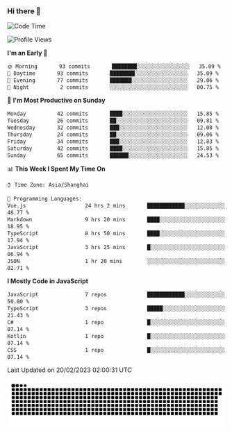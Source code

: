 ### Hi there 👋
<!--  ![visitors](https://visitor-badge.laobi.icu/badge?page_id=huamurui) -->

<!-- [![知乎](https://img.shields.io/badge/dynamic/json?url=https%3A%2F%2Fapi.swo.moe%2Fstats%2Fzhihu%2Fke-ai-wu-li-de-nan-hai-zi&query=count&color=282c34&label=%E7%9F%A5%E4%B9%8E&labelColor=0084ff&logo=zhihu&logoColor=ffffff&suffix=+%E5%85%B3%E6%B3%A8&cacheSeconds=3600)](https://www.zhihu.com/people/ke-ai-wu-li-de-nan-hai-zi)
 -->


<!--START_SECTION:waka-->
![Code Time](http://img.shields.io/badge/Code%20Time-359%20hrs%2049%20mins-blue)

![Profile Views](http://img.shields.io/badge/Profile%20Views-0-blue)

**I'm an Early 🐤** 

```text
🌞 Morning       93 commits       ████████░░░░░░░░░░░░░░░░░   35.09 % 
🌆 Daytime       93 commits       ████████░░░░░░░░░░░░░░░░░   35.09 % 
🌃 Evening       77 commits       ███████░░░░░░░░░░░░░░░░░░   29.06 % 
🌙 Night          2 commits       ░░░░░░░░░░░░░░░░░░░░░░░░░   00.75 % 

```
📅 **I'm Most Productive on Sunday** 

```text
Monday          42 commits       ████░░░░░░░░░░░░░░░░░░░░░   15.85 % 
Tuesday         26 commits       ██░░░░░░░░░░░░░░░░░░░░░░░   09.81 % 
Wednesday       32 commits       ███░░░░░░░░░░░░░░░░░░░░░░   12.08 % 
Thursday        24 commits       ██░░░░░░░░░░░░░░░░░░░░░░░   09.06 % 
Friday          34 commits       ███░░░░░░░░░░░░░░░░░░░░░░   12.83 % 
Saturday        42 commits       ████░░░░░░░░░░░░░░░░░░░░░   15.85 % 
Sunday          65 commits       ██████░░░░░░░░░░░░░░░░░░░   24.53 % 

```


📊 **This Week I Spent My Time On** 

```text
⌚︎ Time Zone: Asia/Shanghai

💬 Programming Languages: 
Vue.js                   24 hrs 2 mins       ████████████░░░░░░░░░░░░░   48.77 % 
Markdown                 9 hrs 20 mins       ████░░░░░░░░░░░░░░░░░░░░░   18.95 % 
TypeScript               8 hrs 50 mins       ████░░░░░░░░░░░░░░░░░░░░░   17.94 % 
JavaScript               3 hrs 25 mins       █░░░░░░░░░░░░░░░░░░░░░░░░   06.94 % 
JSON                     1 hr 20 mins        ░░░░░░░░░░░░░░░░░░░░░░░░░   02.71 % 

```

**I Mostly Code in JavaScript** 

```text
JavaScript               7 repos             ████████████░░░░░░░░░░░░░   50.00 % 
TypeScript               3 repos             █████░░░░░░░░░░░░░░░░░░░░   21.43 % 
C#                       1 repo              █░░░░░░░░░░░░░░░░░░░░░░░░   07.14 % 
Kotlin                   1 repo              █░░░░░░░░░░░░░░░░░░░░░░░░   07.14 % 
CSS                      1 repo              █░░░░░░░░░░░░░░░░░░░░░░░░   07.14 % 

```



 Last Updated on 20/02/2023 02:00:31 UTC
<!--END_SECTION:waka-->

<!--
![知乎](https://stats.justsong.cn/api/zhihu?username=ke-ai-wu-li-de-nan-hai-zi)
![bilibili](https://stats.justsong.cn/api/bilibili/?id=144672037)
![leetcode](https://stats.justsong.cn/api/leetcode?username=yun-tai-f&cn=true)
![huamurui's Most used languages](https://github-readme-stats.vercel.app/api/top-langs?username=huamurui&show_icons=true&count_private=true&layout=compact&hide_border=true&langs_count=10)

<img align="right" src="https://github-readme-stats.vercel.app/api?username=huamurui&show_icons=true&theme=radical">

**huamurui/huamurui** is a ✨ _special_ ✨ repository because its `README.md` (this file) appears on your GitHub profile.

Here are some ideas to get you started:

- 🔭 I’m currently working on ...
- 🌱 I’m currently learning ...
- 👯 I’m looking to collaborate on ...
- 🤔 I’m looking for help with ...
- 💬 Ask me about ...
- 📫 How to reach me: ...
- 😄 Pronouns: ...
- ⚡ Fun fact: ...
-->

![huamurui](https://raw.githubusercontent.com/huamurui/huamurui/main/assets/github-contribution-grid-snake.svg)
<!-- ![huamurui](https://count.getloli.com/get/@huamurui) -->
